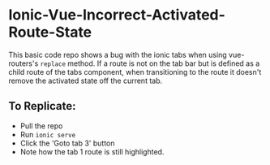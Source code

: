 # Ionic-Vue-Incorrect-Activated-Route-State

This basic code repo shows a bug with the ionic tabs when using vue-routers's `replace` method. If a route is not on the tab bar but is defined as a child route of the tabs component, when transitioning to the route it doesn't remove the activated state off the current tab.

## To Replicate:
- Pull the repo
- Run `ionic serve`
- Click the 'Goto tab 3' button
- Note how the tab 1 route is still highlighted.
